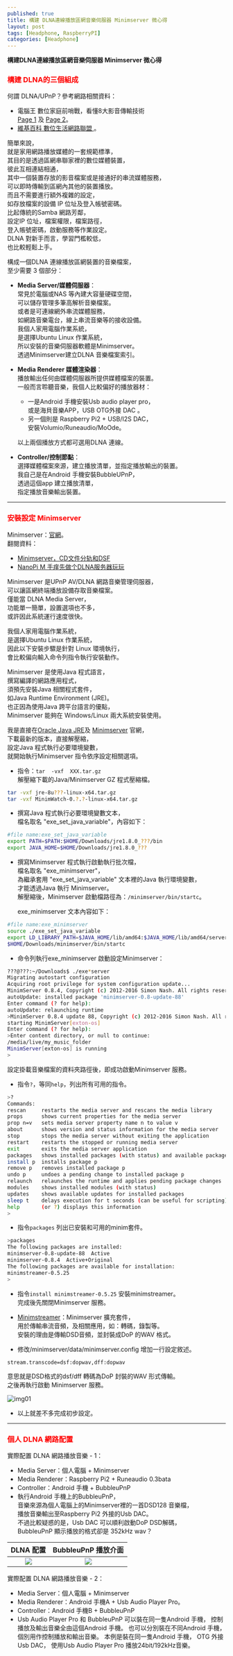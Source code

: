 ```yaml
---
published: true
title: 構建 DLNA連線播放區網音樂伺服器 Minimserver 微心得
layout: post
tags: [Headphone, RaspberryPI]
categories: [Headphone]
---
```


**構建DLNA連線播放區網音樂伺服器 Minimserver 微心得**   
    
### <font color="red">構建 DLNA的三個組成</font>    
    
何謂 DLNA/UPnP？參考網路相關資料：    

* 電腦王 數位家庭前哨戰，看懂8大影音傳輸技術    
   [Page 1][1] 及 [Page 2][2]。   
* [維基百科 數位生活網路聯盟 ][3]。   
        
簡單來說，    
就是家用網路播放媒體的一套規範標準，    
其目的是透過區網串聯家裡的數位媒體裝置，    
彼此互相連結相通，    
其中一個裝置存放的影音檔案或是接通好的串流媒體服務，    
可以即時傳輸到區網內其他的裝置播放。    
而且不需要進行額外複雜的設定，    
如存放檔案的設備 IP 位址及登入帳號密碼。    
比起傳統的Samba 網路芳鄰，    
設定IP 位址，檔案權限，檔案路徑，   
登入帳號密碼，啟動服務等作業設定。    
DLNA 對新手而言，學習門檻較低，   
也比較輕鬆上手。    

構成一個DLNA 連線播放區網裝置的音樂檔案，   
至少需要 3 個部分：   

* **Media Server/媒體伺服器**：   
   常見於電腦或NAS 等內建大容量硬碟空間，   
   可以儲存管理多筆高解析音樂檔案。   
   或者是可連線網外串流媒體服務，   
   如網路音樂電台，線上串流音樂等的接收設備。   
   我個人家用電腦作業系統，   
   是選擇Ubuntu Linux 作業系統，    
   所以安裝的音樂伺服器軟體是Minimserver。    
   透過Minimserver建立DLNA 音樂檔案索引。   
* **Media Renderer 媒體渲染器**：   
  播放輸出任何由媒體伺服器所提供媒體檔案的裝置。    
  一般而言聆聽音樂，我個人比較偏好的播放器材：    
  
   *  一是Android 手機安裝Usb audio player pro，    
      或是海貝音樂APP，USB OTG外接 DAC 。   
   *  另一個則是 Raspberry Pi2 + USB/I2S DAC，    
      安裝Volumio/Runeaudio/MoOde。   

    以上兩個播放方式都可選用DLNA 連線。   
* **Controller/控制節點**：   
  選擇媒體檔案來源，建立播放清單，並指定播放輸出的裝置。    
  我自己是在Android 手機安裝BubbleUPnP，    
  透過這個app 建立播放清單，    
  指定播放音樂輸出裝置。    

-----------------

### <font color="red">安裝設定 Minimserver</font>     

Minimserver：[官網][4]。    
翻閱資料：    

* [<span lang="zh-Hans">Minimserver，CD文件分轨和DSF</span>][5]   
* [<span lang="zh-Hans">NanoPi M 手痒先做个DLNA服务器玩玩</span>][8]    

Minimserver 是UPnP AV/DLNA 網路音樂管理伺服器，   
可以讓區網終端播放設備存取音樂檔案。    
僅能當 DLNA Media Server，    
功能單一簡單，設置選項也不多，    
或許因此系統運行速度很快。    

我個人家用電腦作業系統，    
是選擇Ubuntu Linux 作業系統，     
因此以下安裝步驟是針對 Linux 環境執行，   
會比較偏向輸入命令列指令執行安裝動作。    

Minimserver 是使用Java 程式語言，   
撰寫編譯的網路應用程式，    
須預先安裝Java 相關程式套件，   
如Java Runtime Environment (JRE)。    
也正因為使用Java 跨平台語言的優點，   
Minimserver 能夠在 Windows/Linux 兩大系統安裝使用。   

我是直接在[Oracle Java JRE][6]及 [Minimserver][7] 官網，    
下載最新的版本，直接解壓縮，    
設定Java 程式執行必要環境變數，   
就開始執行Minimserver 指令依序設定相關選項。    

* 指令：```tar  -vxf  XXX.tar.gz```   
  解壓縮下載的Java/Minimserver GZ 程式壓縮檔。    
  
```bash   
tar -vxf jre-8u???-linux-x64.tar.gz     
tar -vxf MinimWatch-0.?.?-linux-x64.tar.gz      
```
    
* 撰寫Java 程式執行必要環境變數文本，   
  檔名取名 "exe_set_java_variable"，內容如下：    

```bash     
#file name:exe_set_java_variable        
export PATH=$PATH:$HOME/Downloads/jre1.8.0_???/bin      
export JAVA_HOME=$HOME/Downloads/jre1.8.0_???       
```     
    
* 撰寫Minimserver 程式執行啟動執行批次檔，     
  檔名取名 "exe_minimserver"，    
  為繼承套用 "exe_set_java_variable" 文本裡的Java 執行環境變數，    
  才能透過Java 執行 Minimserver。   
  解壓縮後，Minimserver 啟動檔路徑為：```/minimserver/bin/startc```。   
  
  exe_minimserver 文本內容如下：    

```bash
#file name:exe_minimserver      
source ./exe_set_java_variable      
export LD_LIBRARY_PATH=$JAVA_HOME/lib/amd64:$JAVA_HOME/lib/amd64/server     
$HOME/Downloads/minimserver/bin/startc      
```
        
* 命令列執行exe_minimserver 啟動設定Minimserver：       

```bash
???@???:~/Downloads$ ./exe*server       
Migrating autostart configuration       
Acquiring root privilege for system configuration update...     
MinimServer 0.8.4, Copyright (c) 2012-2016 Simon Nash. All rights reserved.     
autoUpdate: installed package 'minimserver-0.8-update-88'       
Enter command (? for help):     
autoUpdate: relaunching runtime     
>MinimServer 0.8.4 update 88, Copyright (c) 2012-2016 Simon Nash. All rights reserved.      
starting MinimServer[exton-os]      
Enter command (? for help):     
>Enter content directory, or null to continue:      
/media/live/my_music_folder     
MinimServer[exton-os] is running        
>       
```
   
  設定掛載音樂檔案的資料夾路徑後，即成功啟動Minimserver 服務。    

* 指令```?```，等同```help```，列出所有可用的指令。

```bash
>?      
Commands:       
rescan     restarts the media server and rescans the media library      
props      shows current properties for the media server        
prop n=v   sets media server property name n to value v     
about      shows version and status information for the media server        
stop       stops the media server without exiting the application       
restart    restarts the stopped or running media server     
exit       exits the media server application       
packages   shows installed packages (with status) and available packages        
install p  installs package p       
remove p   removes installed package p      
undo p     undoes a pending change to installed package p       
relaunch   relaunches the runtime and applies pending package changes       
modules    shows installed modules (with status)        
updates    shows available updates for installed packages       
sleep t    delays execution for t seconds (can be useful for scripting)     
help       (or ?) displays this information     
>       
```

* 指令```packages``` 列出已安裝和可用的minim套件。      

```bash
>packages       
The following packages are installed:       
minimserver-0.8-update-88  Active       
minimserver-0.8.4  Active+Original      
The following packages are available for installation:      
minimstreamer-0.5.25        
>       
```

* 指令```install minimstreamer-0.5.25``` 安裝minimstreamer。        
  完成後先關閉Minimserver 服務。        

* [Minimstreamer][9]：Minimserver 擴充套件，        
  用於傳輸串流音頻，及相關應用，如：轉碼，錄製等。      
  安裝的理由是傳輸DSD音頻，並封裝成DoP 的WAV 格式。     

* 修改/minimserver/data/minimserver.config 增加一行設定敘述。
```
stream.transcode=dsf:dopwav,dff:dopwav
```

  意思就是DSD格式的dsf/dff 轉碼為DoP 封裝的WAV 形式傳輸。       
  之後再執行啟動 Minimserver 服務。     

  ![img01][img01]

* 以上就差不多完成初步設定。        

-----------------

### <font color="red">個人 DLNA 網路配置</font>         

實際配置 DLNA 網路播放音樂 - 1：       
    
* Media Server：個人電腦 + Minimserver      
* Media Renderer：Raspberry Pi2 + Runeaudio 0.3bata       
* Controller：Android 手機 + BubbleuPnP         
* 執行Android 手機上的BubbleuPnP，      
  音樂來源為個人電腦上的Minimserver裡的一首DSD128 音樂檔，      
  播放音樂輸出至Raspberry Pi2 外接的Usb DAC。       
  不過比較疑惑的是，Usb DAC 可以順利啟動DoP DSD解碼，       
  BubbleuPnP 顯示播放的格式卻是 352kHz wav？        

|DLNA 配置|BubbleuPnP 播放介面 |
|:---:|:---:|
|[![][img22]][img21]|[![][img24]][img23]|

實際配置 DLNA 網路播放音樂 - 2：       

* Media Server：個人電腦 + Minimserver      
* Media Renderer：Android 手機A + Usb Audio Player Pro。        
* Controller：Android 手機B + BubbleuPnP        
* Usb Audio Player Pro 和 BubbleuPnP 可以裝在同一隻Android 手機，
  控制播放及輸出音樂全由這個Android 手機。
  也可以分別裝在不同Android 手機，
  個別用作控制播放和輸出音樂。
  本例是裝在同一隻Android 手機，
  OTG 外接 Usb DAC，
  使用Usb Audio Player Pro 播放24bit/192kHz音樂。     

[1]: http://www.techbang.com/posts/15545-digital-home-skirmish-read-8-a-v-transmission-technologies
[2]: http://www.techbang.com/posts/15545-digital-home-skirmish-read-8-a-v-transmission-technologies?page=2
[3]: https://zh.wikipedia.org/zh-tw/%E6%95%B8%E4%BD%8D%E7%94%9F%E6%B4%BB%E7%B6%B2%E8%B7%AF%E8%81%AF%E7%9B%9F
[4]: http://minimserver.com/
[5]: http://blog.sina.cn/dpool/blog/s/blog_5372b4a00102vp9o.html
[6]: http://www.oracle.com/technetwork/java/javase/downloads/jre8-downloads-2133155.html
[7]: http://minimserver.com/downloads/index.html
[8]: http://bbs.ickey.cn/community/forum.php?mod=viewthread&tid=63912
[9]: http://minimstreamer.com/userguide.html
[img01]: https://res.cloudinary.com/shengshampoo/image/upload/s--1U88ZnQM--/v1472898747/Screenshot_from_2016-09-03_15-53-261-fs8_r2k97w.png
[img21]: https://res.cloudinary.com/shengshampoo/image/upload/s--DaTX4HDk--/v1472899944/Screenshot_2016-09-03-08-42-311-fs8_jrfjld.png
[img22]: https://res.cloudinary.com/shengshampoo/image/upload/s--u2kO5Ip6--/v1472899944/Screenshot_2016-09-03-08-42-312-fs8_e51or4.png
[img23]: https://res.cloudinary.com/shengshampoo/image/upload/s--c_eEPOh9--/v1472899445/Screenshot_2016-09-03-08-44-151-fs8_tjllp0.png
[img24]: https://res.cloudinary.com/shengshampoo/image/upload/s--mh_SgiiX--/v1472899444/Screenshot_2016-09-03-08-44-152-fs8_dbcgnh.png
